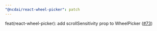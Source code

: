 ```yaml
---
"@ncdai/react-wheel-picker": patch
---
```


feat(react-wheel-picker): add scrollSensitivity prop to WheelPicker ([#73](https://github.com/ncdai/react-wheel-picker/issues/73))
